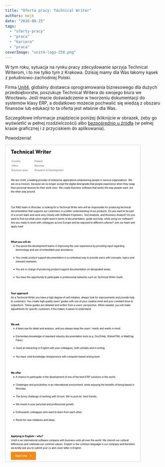 ```yaml
---
title: "Oferta pracy: Technical Writer"
authors: mojk
date: "2016-08-25"
tags:
  - "oferty-pracy"
  - "praca"
  - "kariera"
  - "praca"
coverImage: "unit4-logo-250.png"
---
```


W tym roku, sytuacja na rynku pracy zdecydowanie sprzyja Technical Writerom, i
to nie tylko tym z Krakowa. Dzisiaj mamy dla Was łakomy kąsek z
południowo-zachodniej Polski.

<!--truncate-->

Firma [Unit4](http://www.unit4.com), globalny dostawca oprogramowania
biznesowego dla dużych przedsiębiorstw, poszukuje Technical Writera do swojego
biura we Wrocławiu. Jeśli macie doświadczenie w tworzeniu dokumentacji do
systemów klasy ERP, a dodatkowo możecie pochwalić się wiedzą z obszaru finansów
lub edukacji to ta oferta jest właśnie dla Was.

Szczegółowe informacje znajdziecie poniżej (kliknijcie w obrazek, żeby go
wyświetlić w pełnej rozdzielczości) albo
[bezpośrednio u źródła](https://careers.unit4.com/job/technical-writer-276339.html)
(w pełnej krasie graficznej i z przyciskiem do aplikowania).

Powodzenia!

[![unit4_tech_writer](images/unit4_tech_writer.png)](http://techwriter.pl/wp-content/uploads/2016/08/unit4_tech_writer.png)
